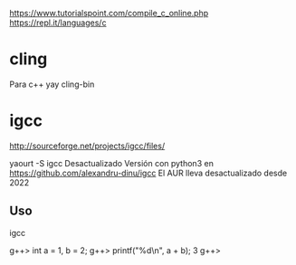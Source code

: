 https://www.tutorialspoint.com/compile_c_online.php
https://repl.it/languages/c


# cling
Para c++
yay cling-bin


# igcc
http://sourceforge.net/projects/igcc/files/

yaourt -S igcc
Desactualizado
Versión con python3 en https://github.com/alexandru-dinu/igcc
El AUR lleva desactualizado desde 2022

## Uso
igcc

g++> int a = 1, b = 2;
g++> printf("%d\n", a + b);
3
g++>
